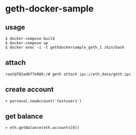 # geth-docker-sample

## usage

```
$ docker-compose build
$ docker-compose up
$ docker exec -i -t gethdockersample_geth_1 /bin/bash
```

## attach

```
root@782ad6f7e089:/# geth attach ipc://eth_data/geth.ipc
```

## create account

```
> personal.newAccount('testuser1')
```

## get balance

```
> eth.getBalance(eth.accounts[0])
```


